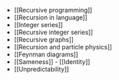 - [[Recursive programming]]
- [[Recursion in language]]
- [[Integer series]]
- [[Recursive integer series]]
- [[Recursive graphs]]
- [[Recursion and particle physics]]
- [[Feynman diagrams]]
- [[Sameness]] - [[Identity]]
- [[Unpredictability]]